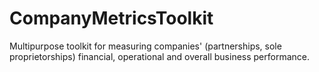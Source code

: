 # CompanyMetricsToolkit
Multipurpose toolkit for measuring companies' (partnerships, sole proprietorships) financial, operational and overall business performance.
